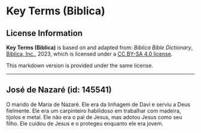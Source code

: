 # Key Terms (Biblica)

## License Information

**Key Terms (Biblica)** is based on and adapted from: _Biblica Bible Dictionary_, [Biblica, Inc.](https://www.biblica.com/), 2023, which is licensed under a [CC BY-SA 4.0 license](https://creativecommons.org/licenses/by-sa/4.0/legalcode.en).

This markdown version is provided under the same license.



--------------------------------

## José de Nazaré (id: 145541)

O marido de Maria de Nazaré. Ele era da linhagem de Davi e serviu a Deus fielmente. Ele era um carpinteiro habilidoso em trabalhar com madeira, tijolos e metal. Ele não era o pai de Jesus, mas adotou Jesus como seu filho. Ele cuidou de Jesus e o protegeu enquanto ele era jovem.


